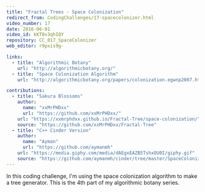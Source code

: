 ```yaml
---
title: "Fractal Trees - Space Colonization"
redirect_from: CodingChallenges/17-spacecolonizer.html
video_number: 17
date: 2016-06-01
video_id: kKT0v3qhIQY
repository: CC_017_SpaceColonizer
web_editor: r9pxis9g-

links:
  - title: "Algorithmic Botany"
    url: "http://algorithmicbotany.org/"
  - title: "Space Colonization Algorithm"
    url: "http://algorithmicbotany.org/papers/colonization.egwnp2007.html"

contributions:
  - title: "Sakura Blossoms"
    author:
      name: "xxMrPHDxx"
      url: "https://github.com/xxMrPHDxx/"
    url: "https://xxmrphdxx.github.io/Fractal-Tree/space-colonization/"
    source: "https://github.com/xxMrPHDxx/Fractal-Tree"
  - title: "C++ Cinder Version"
    author:
      name: "Ayman"
      url: "https://github.com/aymanmh"
    url: "https://media.giphy.com/media/dAEgxEAZB5TshxOU0I/giphy.gif"
    source: "https://github.com/aymanmh/cinder/tree/master/SpaceColonization"
---
```


In this coding challenge, I'm using the space colonization algorithm to make a tree generator. This is the 4th part of my algorithmic botany series.
